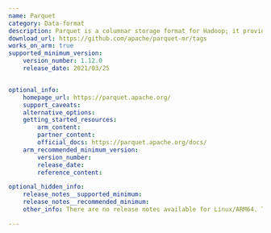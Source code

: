 ```yaml
---
name: Parquet
category: Data-format
description: Parquet is a columnar storage format for Hadoop; it provides efficient storage and encoding of data. Parquet-MR contains the java implementation of the Parquet format.
download_url: https://github.com/apache/parquet-mr/tags
works_on_arm: true
supported_minimum_version:
    version_number: 1.12.0
    release_date: 2021/03/25


optional_info:
    homepage_url: https://parquet.apache.org/
    support_caveats:
    alternative_options:
    getting_started_resources:
        arm_content:
        partner_content:
        official_docs: https://parquet.apache.org/docs/
    arm_recommended_minimum_version:
        version_number:
        release_date:
        reference_content:

optional_hidden_info:
    release_notes__supported_minimum:
    release_notes__recommended_minimum:
    other_info: There are no release notes available for Linux/ARM64. There is a PR merged to stop adding brotli-codec dependency for ARM64 builds (brotli-codec is not available for Linux/ARM64 according to the discussions in the following PR). Kindly find it [here](https://github.com/apache/parquet-mr/pull/872/files). This patch is rolled out in parquet-mr version 1.12.0. However, building still fails commonly on the Linux/ARM64 and Linux/AMD64 platforms since some of the other dependencies have been deprecated. These issues have been fixed in version 1.12.3, which has been successfully built on the Neoverse N1 based Linux/ARM64 platform.

---
```

